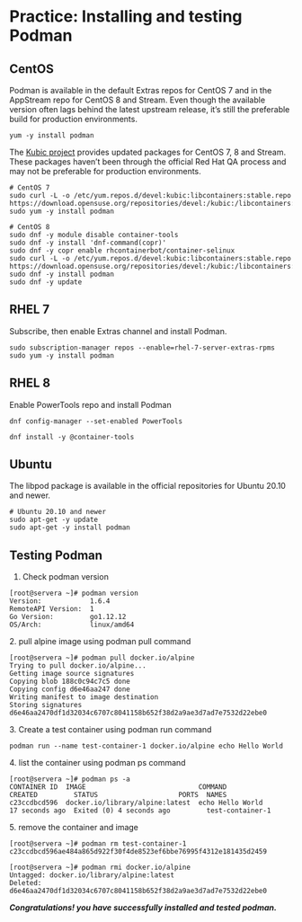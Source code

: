 # Practice: Installing and testing Podman

## CentOS

Podman is available in the default Extras repos for CentOS 7 and in the AppStream repo for CentOS 8 and Stream. Even though the available version often lags behind the latest upstream release, it’s still the preferable build for production environments.

```
yum -y install podman
```

The [Kubic project](https://build.opensuse.org/project/show/devel:kubic:libcontainers:stable) provides updated packages for CentOS 7, 8 and Stream. These packages haven’t been through the official Red Hat QA process and may not be preferable for production environments.

```
# CentOS 7
sudo curl -L -o /etc/yum.repos.d/devel:kubic:libcontainers:stable.repo https://download.opensuse.org/repositories/devel:/kubic:/libcontainers:/stable/CentOS_7/devel:kubic:libcontainers:stable.repo
sudo yum -y install podman

# CentOS 8
sudo dnf -y module disable container-tools
sudo dnf -y install 'dnf-command(copr)'
sudo dnf -y copr enable rhcontainerbot/container-selinux
sudo curl -L -o /etc/yum.repos.d/devel:kubic:libcontainers:stable.repo https://download.opensuse.org/repositories/devel:/kubic:/libcontainers:/stable/CentOS_8/devel:kubic:libcontainers:stable.repo
sudo dnf -y install podman
sudo dnf -y update
```

## RHEL 7

Subscribe, then enable Extras channel and install Podman.

```
sudo subscription-manager repos --enable=rhel-7-server-extras-rpms
sudo yum -y install podman
```

## RHEL 8

Enable PowerTools repo and install Podman

```
dnf config-manager --set-enabled PowerTools

dnf install -y @container-tools
```

## Ubuntu

The libpod package is available in the official repositories for Ubuntu 20.10 and newer.

```
# Ubuntu 20.10 and newer
sudo apt-get -y update
sudo apt-get -y install podman
```

## Testing Podman

1. Check podman version

```
[root@servera ~]# podman version
Version:            1.6.4
RemoteAPI Version:  1
Go Version:         go1.12.12
OS/Arch:            linux/amd64
```

2\. pull alpine image using podman pull command

```
[root@servera ~]# podman pull docker.io/alpine
Trying to pull docker.io/alpine...
Getting image source signatures
Copying blob 188c0c94c7c5 done  
Copying config d6e46aa247 done  
Writing manifest to image destination
Storing signatures
d6e46aa2470df1d32034c6707c8041158b652f38d2a9ae3d7ad7e7532d22ebe0
```

3\. Create a test container using podman run command

```
podman run --name test-container-1 docker.io/alpine echo Hello World
```

4\. list the container using podman ps command

```
[root@servera ~]# podman ps -a
CONTAINER ID  IMAGE                            COMMAND                CREATED         STATUS                    PORTS  NAMES
c23ccdbcd596  docker.io/library/alpine:latest  echo Hello World       17 seconds ago  Exited (0) 4 seconds ago         test-container-1
```

5\. remove the container and image

```
[root@servera ~]# podman rm test-container-1
c23ccdbcd596ae484a865d922f30f4de8523ef6bbe76995f4312e181435d2459
```

```
[root@servera ~]# podman rmi docker.io/alpine
Untagged: docker.io/library/alpine:latest
Deleted: d6e46aa2470df1d32034c6707c8041158b652f38d2a9ae3d7ad7e7532d22ebe0
```

_**Congratulations! you have successfully installed and tested podman.**_


